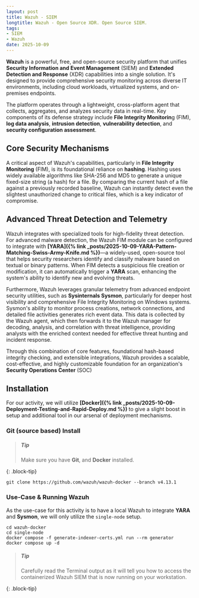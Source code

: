 ```yaml
---
layout: post
title: Wazuh - SIEM
longtitle: Wazuh - Open Source XDR. Open Source SIEM.
tags:
- SIEM
- Wazuh
date: 2025-10-09
---
```


**Wazuh** is a powerful, free, and open-source security platform that unifies **Security Information and Event Management** (SIEM) and **Extended Detection and Response** (XDR) capabilities into a single solution. It's designed to provide comprehensive security monitoring across diverse IT environments, including cloud workloads, virtualized systems, and on-premises endpoints.

The platform operates through a lightweight, cross-platform agent that collects, aggregates, and analyzes security data in real-time. Key components of its defense strategy include **File Integrity Monitorin**g (FIM), **log data analysis**, **intrusion detection**, **vulnerability detection**, and **security configuration assessment**.

## Core Security Mechanisms

A critical aspect of Wazuh's capabilities, particularly in **File Integrity Monitoring** (FIM), is its foundational reliance on **hashing**. Hashing uses widely available algorithms like SHA-256 and MD5 to generate a unique fixed-size string (a hash) for a file. By comparing the current hash of a file against a previously recorded baseline, Wazuh can instantly detect even the slightest unauthorized change to critical files, which is a key indicator of compromise.

## Advanced Threat Detection and Telemetry

Wazuh integrates with specialized tools for high-fidelity threat detection. For advanced malware detection, the Wazuh FIM module can be configured to integrate with **[YARA]({% link _posts/2025-10-09-YARA-Pattern-Matching-Swiss-Army-Knife.md %})**—a widely-used, open-source tool that helps security researchers identify and classify malware based on textual or binary patterns. When FIM detects a suspicious file creation or modification, it can automatically trigger a **YARA** scan, enhancing the system's ability to identify new and evolving threats.

Furthermore, Wazuh leverages granular telemetry from advanced endpoint security utilities, such as **Sysinternals Sysmon**, particularly for deeper host visibility and comprehensive File Integrity Monitoring on Windows systems. Sysmon's ability to monitor process creations, network connections, and detailed file activities generates rich event data. This data is collected by the Wazuh agent, which then forwards it to the Wazuh manager for decoding, analysis, and correlation with threat intelligence, providing analysts with the enriched context needed for effective threat hunting and incident response.

Through this combination of core features, foundational hash-based integrity checking, and extensible integrations, Wazuh provides a scalable, cost-effective, and highly customizable foundation for an organization's **Security Operations Center** (SOC)

## Installation

For our activity, we will utilize **[Docker]({% link _posts/2025-10-09-Deployment-Testing-and-Rapid-Deploy.md %})** to give a slight boost in setup and additional tool in our arsenal of deployment mechanisms.

### Git (source based) Install

> ##### Tip
>
> Make sure you have **Git**, and **Docker** installed.
>
{: .block-tip}

```shell
git clone https://github.com/wazuh/wazuh-docker --branch v4.13.1
```

### Use-Case & Running Wazuh

As the use-case for this activity is to have a local Wazuh to integrate **YARA** and **Sysmon**, we will only utilize the `single-node` setup.


```shell
cd wazuh-docker
cd single-node
docker compose -f generate-indexer-certs.yml run --rm generator
docker compose up -d
```

> ##### Tip
> 
> Carefully read the Terminal output as it will tell you how to access the containerized Wazuh SIEM that is now running on your workstation.
>
{: .block-tip}
